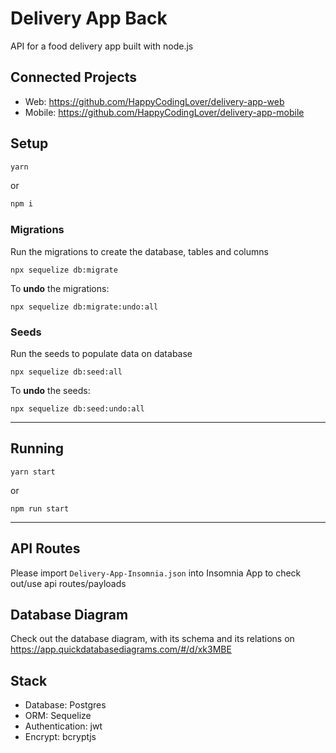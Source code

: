# Delivery App Back

API for a food delivery app built with node.js

## Connected Projects
- Web: https://github.com/HappyCodingLover/delivery-app-web
- Mobile: https://github.com/HappyCodingLover/delivery-app-mobile

## Setup

```bash
yarn
```

or

```bash
npm i
```

### Migrations

Run the migrations to create the database, tables and columns

```
npx sequelize db:migrate
```

To **undo** the migrations:

```
npx sequelize db:migrate:undo:all
```

### Seeds

Run the seeds to populate data on database

```
npx sequelize db:seed:all
```

To **undo** the seeds:

```
npx sequelize db:seed:undo:all
```

---
## Running

```
yarn start
```

or


```
npm run start
```
---

## API Routes

Please import `Delivery-App-Insomnia.json` into Insomnia App to check out/use api routes/payloads

## Database Diagram

Check out the database diagram, with its schema and its relations on https://app.quickdatabasediagrams.com/#/d/xk3MBE

## Stack

- Database: Postgres
- ORM: Sequelize
- Authentication: jwt
- Encrypt: bcryptjs

